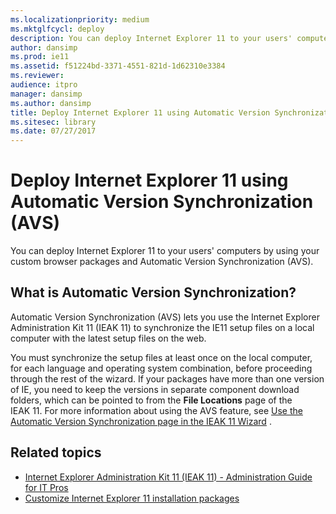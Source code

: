 ```yaml
---
ms.localizationpriority: medium
ms.mktglfcycl: deploy
description: You can deploy Internet Explorer 11 to your users' computers by using your custom browser packages and Automatic Version Synchronization (AVS).
author: dansimp
ms.prod: ie11
ms.assetid: f51224bd-3371-4551-821d-1d62310e3384
ms.reviewer:
audience: itpro
manager: dansimp
ms.author: dansimp
title: Deploy Internet Explorer 11 using Automatic Version Synchronization (AVS) (Internet Explorer 11 for IT Pros)
ms.sitesec: library
ms.date: 07/27/2017
---
```


# Deploy Internet Explorer 11 using Automatic Version Synchronization (AVS)
You can deploy Internet Explorer 11 to your users' computers by using your custom browser packages and Automatic Version Synchronization (AVS).

## What is Automatic Version Synchronization?
Automatic Version Synchronization (AVS) lets you use the Internet Explorer Administration Kit 11 (IEAK 11) to synchronize the IE11 setup files on a local computer with the latest setup files on the web.

You must synchronize the setup files at least once on the local computer, for each language and operating system combination, before proceeding through the rest of the wizard. If your packages have more than one version of IE, you need to keep the versions in separate component download folders, which can be pointed to from the **File Locations** page of the IEAK 11. For more information about using the AVS feature, see [Use the Automatic Version Synchronization page in the IEAK 11 Wizard](../ie11-ieak/auto-version-sync-ieak11-wizard.md)
.

## Related topics
- [Internet Explorer Administration Kit 11 (IEAK 11) - Administration Guide for IT Pros](../ie11-ieak/index.md)
- [Customize Internet Explorer 11 installation packages](customize-ie11-install-packages.md)








